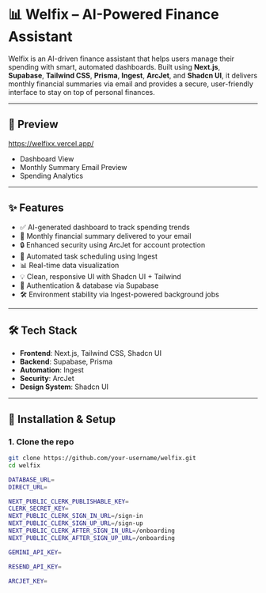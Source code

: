 # 📊 Welfix – AI-Powered Finance Assistant

Welfix is an AI-driven finance assistant that helps users manage their spending with smart, automated dashboards. Built using **Next.js**, **Supabase**, **Tailwind CSS**, **Prisma**, **Ingest**, **ArcJet**, and **Shadcn UI**, it delivers monthly financial summaries via email and provides a secure, user-friendly interface to stay on top of personal finances.

---

## 📸 Preview
 https://welfixx.vercel.app/


- Dashboard View  
- Monthly Summary Email Preview  
- Spending Analytics  

---

## ✨ Features

- ✅ AI-generated dashboard to track spending trends
- 📩 Monthly financial summary delivered to your email
- 🔒 Enhanced security using ArcJet for account protection
- 📆 Automated task scheduling using Ingest
- 📊 Real-time data visualization
- 💡 Clean, responsive UI with Shadcn UI + Tailwind
- 🔐 Authentication & database via Supabase
- 🛠 Environment stability via Ingest-powered background jobs

---

## 🛠 Tech Stack

- **Frontend**: Next.js, Tailwind CSS, Shadcn UI
- **Backend**: Supabase, Prisma
- **Automation**: Ingest
- **Security**: ArcJet
- **Design System**: Shadcn UI

---

## 🚀 Installation & Setup

### 1. Clone the repo

```bash
git clone https://github.com/your-username/welfix.git
cd welfix

DATABASE_URL=
DIRECT_URL=

NEXT_PUBLIC_CLERK_PUBLISHABLE_KEY=
CLERK_SECRET_KEY=
NEXT_PUBLIC_CLERK_SIGN_IN_URL=/sign-in
NEXT_PUBLIC_CLERK_SIGN_UP_URL=/sign-up
NEXT_PUBLIC_CLERK_AFTER_SIGN_IN_URL=/onboarding
NEXT_PUBLIC_CLERK_AFTER_SIGN_UP_URL=/onboarding

GEMINI_API_KEY=

RESEND_API_KEY=

ARCJET_KEY=
```
